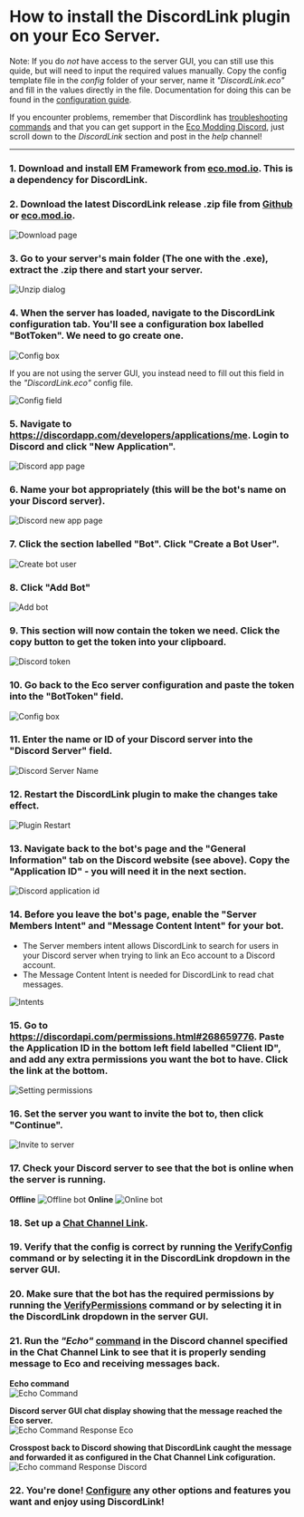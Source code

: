 # How to install the DiscordLink plugin on your Eco Server.

Note: If you do _*not*_ have access to the server GUI, you can still use this quide, but will need to input the required values manually. Copy the config template file in the _config_ folder of your server, name it _"DiscordLink.eco"_ and fill in the values directly in the file. Documentation for doing this can be found in the [configuration guide](ConfigurationNoGUI.md).

If you encounter problems, remember that Discordlink has [troubleshooting commands](Commands.md#SAT) and that you can get support in the [Eco Modding Discord](https://discord.gg/pCkWfzQ), just scroll down to the *DiscordLink* section and post in the *help* channel!

---------------

### 1. Download and install EM Framework from [eco.mod.io](https://eco.old.mod.io/elixr-mods-em-framework). This is a dependency for DiscordLink.

### 2. Download the latest DiscordLink release .zip file from [Github](https://github.com/Eco-DiscordLink/EcoDiscordPlugin/releases) or [eco.mod.io](https://eco.old.mod.io/discordlink).

![Download page](images/installation/download_page.png)

### 3. Go to your server's main folder (The one with the .exe), extract the .zip there and start your server.

![Unzip dialog](images/installation/unzip.png)

### 4. When the server has loaded, navigate to the DiscordLink configuration tab. You'll see a configuration box labelled "BotToken". We need to go create one.

![Config box](images/installation/bot_token.png)

If you are not using the server GUI, you instead need to fill out this field in the _"DiscordLink.eco"_ config file.

![Config field](images/installation/config_field.png)

### 5. Navigate to <https://discordapp.com/developers/applications/me>. Login to Discord and click "New Application".

![Discord app page](images/installation/discord_app.png)

### 6. Name your bot appropriately (this will be the bot's name on your Discord server).

![Discord new app page](images/installation/new_app.png)

### 7. Click the section labelled "Bot". Click "Create a Bot User".

![Create bot user](images/installation/create_bot_user.png)

### 8. Click "Add Bot"

![Add bot](images/installation/add_bot.png)

### 9. This section will now contain the token we need. Click the copy button to get the token into your clipboard.

![Discord token](images/installation/token.png)

### 10. Go back to the Eco server configuration and paste the token into the "BotToken" field.

![Config box](images/installation/bot_token.png)

### 11. Enter the name or ID of your Discord server into the "Discord Server" field.

![Discord Server Name](images/installation/server_name.png)

### 12. Restart the DiscordLink plugin to make the changes take effect.

![Plugin Restart](images/installation/plugin_restart.png)

### 13. Navigate back to the bot's page and the "General Information" tab on the Discord website (see above). Copy the "Application ID" - you will need it in the next section.

![Discord application id](images/installation/application_id.png)

### 14. Before you leave the bot's page, enable the "Server Members Intent" and "Message Content Intent" for your bot.
* The Server members intent allows DiscordLink to search for users in your Discord server when trying to link an Eco account to a Discord account.
* The Message Content Intent is needed for DiscordLink to read chat messages.

![Intents](images/installation/intents.png)

### 15. Go to <https://discordapi.com/permissions.html#268659776>. Paste the Application ID in the bottom left field labelled "Client ID", and add any extra permissions you want the bot to have. Click the link at the bottom.

![Setting permissions](images/installation/permissions_setup.png)

### 16. Set the server you want to invite the bot to, then click "Continue".

![Invite to server](images/installation/invite_bot.png)

### 17. Check your Discord server to see that the bot is online when the server is running.
**Offline**
![Offline bot](images/installation/offline_bot.png)
**Online**
![Online bot](images/installation/online_bot.png)

### 18. Set up a [Chat Channel Link](ConfigurationGUI.md).

### 19. Verify that the config is correct by running the [VerifyConfig](#Commands.md) command or by selecting it in the DiscordLink dropdown in the server GUI.

### 20. Make sure that the bot has the required permissions by running the [VerifyPermissions](#Commands.md) command or by selecting it in the DiscordLink dropdown in the server GUI.

### 21. Run the _"Echo"_ [command](#Commands.md) in the Discord channel specified in the Chat Channel Link to see that it is properly sending message to Eco and receiving messages back. 

**Echo command**  
![Echo Command](images/installation/echo_command.png)  

**Discord server GUI chat display showing that the message reached the Eco server.**  
![Echo Command Response Eco](images/installation/echo_eco.png)  

**Crosspost back to Discord showing that DiscordLink caught the message and forwarded it as configured in the Chat Channel Link cofiguration.**  
![Echo command Response Discord](images/installation/echo_discord.png)  

### 22. You're done! [Configure](ConfigurationGUI.md) any other options and features you want and enjoy using DiscordLink!  
